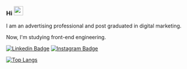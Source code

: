 ### Hi <img src="https://media.giphy.com/media/hvRJCLFzcasrR4ia7z/giphy.gif" width="25px">

I am an advertising professional and post graduated in digital marketing.

Now, I'm studying front-end engineering.

[![Linkedin Badge](https://img.shields.io/badge/-Linkedin-blue?style=flat-square&logo=Linkedin&logoColor=white&link=https://www.linkedin.com/in/rebeccanayala/)](https://www.linkedin.com/in/rebeccanayala/)
[![Instagram Badge](https://img.shields.io/badge/-Instagram-darkred?style=flat-square&logo=instagram&logoColor=white&link=https://www.instagram.com/rebeccanayala/?hl=pt-br)](https://instagram.com/rebeccanayala)

[![Top Langs](https://github-readme-stats.vercel.app/api/top-langs/?username=rebeccanayala&layout=compact)](https://github.com/rebeccanayala/github-readme-stats)





